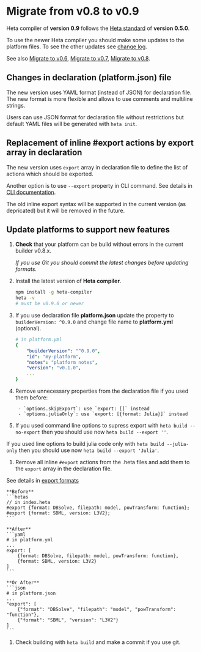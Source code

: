 # Migrate from v0.8 to v0.9

Heta compiler of **version 0.9** follows the [Heta standard](https://hetalang.github.io/#/specifications/) of **version 0.5.0**.

To use the newer Heta compiler you should make some updates to the platform files. To see the other updates see [change log](./CHANGELOG).

See also [Migrate to v0.6](./migrate-to-v0.6), [Migrate to v0.7](./migrate-to-v0.7), [Migrate to v0.8](./migrate-to-v0.8).

## Changes in declaration (platform.json) file

The new version uses YAML format (instead of JSON) for declaration file. The new format is more flexible and allows to use comments and multiline strings.

Users can use JSON format for declaration file without restrictions but default YAML files will be generated with `heta init`.

## Replacement of inline #export actions by export array in declaration

The new version uses `export` array in declaration file to define the list of actions which should be exported.

Another option is to use `--export` property in CLI command. See details in [CLI documentation](./cli-references.md).

The old inline export syntax will be supported in the current version (as depricated) but it will be removed in the future.

## Update platforms to support new features

1. **Check** that your platform can be build without errors in the current builder v0.8.x.

    *If you use Git you should commit the latest changes before updating formats.*

1. Install the latest version of **Heta compiler**.

    ```bash
    npm install -g heta-compiler
    heta -v
    # must be v0.9.0 or newer
    ```

1. If you use declaration file **platform.json** update the property to `builderVersion: ^0.9.0` and change file name to **platform.yml** (optional).

    ```yml
    # in platform.yml
    {
        "builderVersion": "^0.9.0",
        "id": "my-platform",
        "notes": "platform notes",
        "version": "v0.1.0",
        ...
    }
    ```

1. Remove unnecessary properties from the declaration file if you used them before:
    
        - `options.skipExport`: use `export: []` instead
        - `options.juliaOnly`: use `export: [{format: Julia}]` instead

1. If you used command line options to supress export with `heta build --no-export` then you should use now `heta build --export ''`.

If you used line options to build julia code only with `heta build --julia-only` then you should use now `heta build --export 'Julia'`.

1. Remove all inline `#export` actions from the .heta files and add them to the `export` array in the declaration file.

See details in [export formats](./export-formats.md)

    **Before**
    ```hetas
    // in index.heta
    #export {format: DBSolve, filepath: model, powTransform: function};
    #export {format: SBML, version: L3V2};
    ```

    **After**
    ```yaml
    # in platform.yml
    ...
    export: [
        {format: DBSolve, filepath: model, powTransform: function},
        {format: SBML, version: L3V2}
    ]
    ```

    **Or After**
    ```json
    # in platform.json
    ...
    "export": [
        {"format": "DBSolve", "filepath": "model", "powTransform": "function"},
        {"format": "SBML", "version": "L3V2"}
    ]
    ```

1. Check building with `heta build` and make a commit if you use git.
